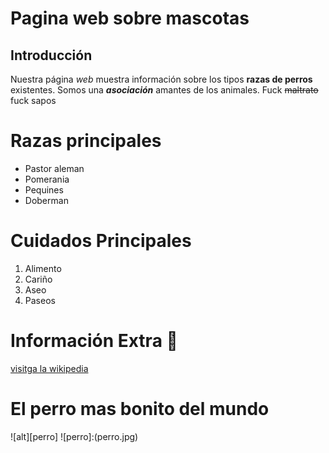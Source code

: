 # Pagina web sobre mascotas
## Introducción
Nuestra página *web* muestra información sobre los tipos **razas de perros** existentes. Somos una ***asociación*** amantes de los animales. Fuck ~~maltrato~~ fuck sapos

# Razas principales
- Pastor aleman
- Pomerania
- Pequines
- Doberman 

# Cuidados Principales
1. Alimento
2. Cariño
3. Aseo
4. Paseos

# Información Extra :dog:

[visitga la wikipedia](https://es.wikipedia.org/wiki/Canis_familiaris)



# El perro mas bonito del mundo
![alt][perro]
![perro]:(perro.jpg)
